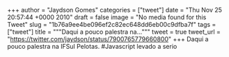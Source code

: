 
+++
author = "Jaydson Gomes"
categories = ["tweet"]
date = "Thu Nov 25 20:57:44 +0000 2010"
draft = false
image = "No media found for this Tweet"
slug = "1b76a9ee4be096ef2c82ec648dd6eb00c9dfba7f"
tags = ["tweet"]
title = """Daqui a pouco palestra na..."""
tweet = true
tweet_url = "https://twitter.com/jaydson/status/7900765779660800"
+++
Daqui a pouco palestra na IFSul Pelotas. #Javascript levado a serio
